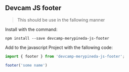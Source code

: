 ## Devcam JS footer
> This should be use in the fallowing manner

Install with the command:

```
npm install --save devcamp-merypineda-js-footer
```
Add to the javascript Project with the fallowing code:

```javascript
import { footer } from 'devcamp-merypineda-js-footer';

footer('some name')
```
